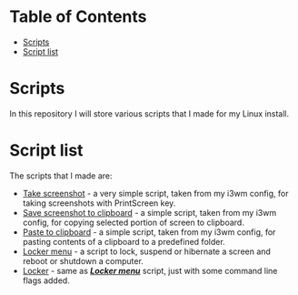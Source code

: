 Table of Contents
=================
* [Scripts](#Scripts)
* [Script list](#Script-list)

# Scripts
In this repository I will store various scripts that I made for my Linux install.

# Script list
The scripts that I made are:
* [Take screenshot](../main/screenshot) - a very simple script, taken from my i3wm config, for taking screenshots with PrintScreen key.
* [Save screenshot to clipboard](../main/screenshot_clipboard) - a simple script, taken from my i3wm config, for copying selected portion of screen to clipboard.
* [Paste to clipboard](../main/paste_clipboard) - a simple script, taken from my i3wm config, for pasting contents of a clipboard to a predefined folder.
* [Locker menu](../main/locker_menu) - a script to lock, suspend or hibernate a screen and reboot or shutdown a computer.
* [Locker](../main/locker) - same as ***[Locker menu](../main/locker_menu)*** script, just with some command line flags added.
